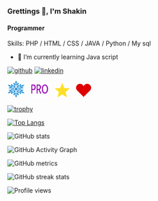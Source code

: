 ### Grettings 👋, I'm Shakin
#### Programmer

Skills: PHP / HTML / CSS / JAVA / Python / My sql

- 🌱 I’m currently learning Java script 


[<img src='https://cdn.jsdelivr.net/npm/simple-icons@3.0.1/icons/github.svg' alt='github' height='40'>](https://github.com/shakin-shahria)  [<img src='https://cdn.jsdelivr.net/npm/simple-icons@3.0.1/icons/linkedin.svg' alt='linkedin' height='40'>](https://www.linkedin.com/in/shakin-shahria-277082229)  

<a href='https://archiveprogram.github.com/'><img src='https://raw.githubusercontent.com/acervenky/animated-github-badges/master/assets/acbadge.gif' width='40' height='40'></a> <a href='https://github.com/pricing'><img src='https://raw.githubusercontent.com/acervenky/animated-github-badges/master/assets/pro.gif' width='40' height='40'></a> <a href='https://stars.github.com/'><img src='https://raw.githubusercontent.com/acervenky/animated-github-badges/master/assets/starbadge.gif' width='35' height='35'></a> <a href='https://docs.github.com/en/github/supporting-the-open-source-community-with-github-sponsors'><img src='https://raw.githubusercontent.com/acervenky/animated-github-badges/master/assets/sponsorbadge.gif' width='35' height='35'></a> 

[![trophy](https://github-profile-trophy.vercel.app/?username=shakin-shahria)](https://github.com/ryo-ma/github-profile-trophy)

[![Top Langs](https://github-readme-stats.vercel.app/api/top-langs/?username=shakin-shahria)](https://github.com/anuraghazra/github-readme-stats)

![GitHub stats](https://github-readme-stats.vercel.app/api?username=shakin-shahria&show_icons=true&count_private=true)  

![GitHub Activity Graph](https://activity-graph.herokuapp.com/graph?username=shakin-shahria)  

![GitHub metrics](https://metrics.lecoq.io/shakin-shahria)  

![GitHub streak stats](https://streak-stats.demolab.com/?user=shakin-shahria)  

![Profile views](https://gpvc.arturio.dev/shakin-shahria)  
